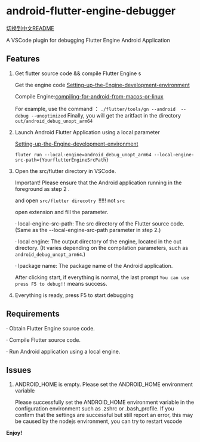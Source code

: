 # android-flutter-engine-debugger  

[切换到中文README](README_ZH.md)

 
A VSCode plugin for debugging Flutter Engine Android Application


## Features

1. Get flutter source code && compile Flutter Engine s

    Get the engine code 
    [Setting-up-the-Engine-development-environment](https://github.com/flutter/flutter/wiki/Setting-up-the-Engine-development-environment)

    Compile Engine:[compiling-for-android-from-macos-or-linux](https://github.com/flutter/flutter/wiki/Compiling-the-engine#compiling-for-android-from-macos-or-linux)


    For example, use the command ： `./flutter/tools/gn --android  --debug --unoptimized` 
    Finally, you will get the aritfact in the directory `out/android_debug_unopt_arm64 `


2. Launch Android Flutter Application using a local parameter

    [Setting-up-the-Engine-development-environment](https://github.com/flutter/flutter/wiki/Debugging-the-engine)

    ```fluter run --local-engine=android_debug_unopt_arm64 --local-engine-src-path={YourflutterEngineSrcPath}```

3. Open the src/flutter directory in VSCode.

    Important! Please ensure that the Android application running in the foreground as step 2 .

    and open `src/flutter direcotry `!!!!! not `src`

    open extension and fill the parameter.

    · local-engine-src-path: The src directory of the Flutter source code.(Same as the --local-engine-src-path parameter in step 2.)

    · local engine: The output directory of the engine, located in the out directory. (It varies depending on the compilation parameters, such as `android_debug_unopt_arm64`.)

    · lpackage name: The package name of the Android application.

    After clicking start, if everything is normal, the last prompt `You can use press F5 to debug!!` means success.

3. Everything is ready, press F5 to start debugging



## Requirements

· Obtain Flutter Engine source code.

· Compile Flutter source code.

· Run Android application using a local engine.


## Issues

1. ANDROID_HOME is empty. Please set the ANDROID_HOME environment variable
    
   Please successfully set the ANDROID_HOME environment variable in the configuration environment such as .zshrc or .bash_profile. If you confirm that the settings are successful but still report an error, this may be caused by the nodejs environment, you can try to restart vscode


**Enjoy!**
